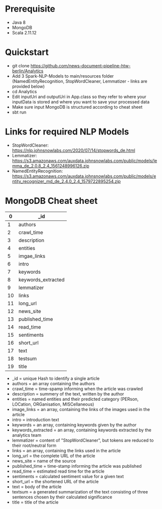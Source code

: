 # Prerequisite
+ Java 8
+ MongoDB
+ Scala 2.11.12

# Quickstart

+ git clone https://github.com/news-document-pipeline-htw-berlin/Analytics 
+ Add 3 Spark-NLP-Models to main/resources folder (NamedEntityRecognition, StopWordCleaner, Lemmatizer - links are provided below) 
+ cd Analytics
+ Edit inputUri and outputUri in App.class so they refer to where your inputData is stored and where you want to save your processed data 
+ Make sure input MongoDB is structured according to cheat sheet 
+ sbt run

# Links for required NLP Models

+ StopWordCleaner: https://nlp.johnsnowlabs.com/2020/07/14/stopwords_de.html
+ Lemmatizer: https://s3.amazonaws.com/auxdata.johnsnowlabs.com/public/models/lemma_de_2.0.8_2.4_1561248996126.zip
+ NamedEntityRecognition: https://s3.amazonaws.com/auxdata.johnsnowlabs.com/public/models/entity_recognizer_md_de_2.4.0_2.4_1579722895254.zip


# MongoDB Cheat sheet

| 0    |    _id  |
| ---- | ---- |
| 1    |  authors    |
| 2    |  crawl_time    |
| 3    |  description    |
| 4    |  entities    |
| 5    |  imgae_links    |
| 6    |  intro    |
| 7    |  keywords    |
| 8    |  keywords_extracted    |
| 9    |  lemmatizer    |
| 10    |  links    |
| 11    |  long_url    |
| 12    |  news_site    |
| 13    |  published_time   |
| 14    |  read_time    |
| 15    |  sentiments    |
| 16    |  short_url    |
| 17    |  text    |
| 18    |  testsum    |
| 19    |  title    |

+ _id                 = unique Hash to identify a single article 
+ authors             = an array containing the authors
+ crawl_time          = time-spamp informing when the article was crawled
+ description         = summery of the text, written by the author
+ entities            = named entities and their predicted category (PERson, LOCation, ORGanisation, MISCellaneous)
+ image_links         = an array, containing the links of the images used in the article
+ intro               = introduction text 
+ keywords            = an array, containing keywords given by the author
+ keywords_extracted  = an array, containing keywords extracted by the analytics team
+ lemmatizer          = content of "StopWordCleaner", but tokens are reduced to their root/neutral form
+ links               = an array, containing the links used in the article
+ long_url            = the complete URL of the article
+ news_site           = name of the source
+ published_time      = time-stamp informing the article was published
+ read_time           = estimated read time for the article
+ sentiments          = calculated sentiment value for a given text
+ short_url           = the shortened URL of the article
+ text                = body of the article 
+ textsum             = a generated summarization of the text consisting of three sentences chosen by their calculated significance
+ title               = title of the article
